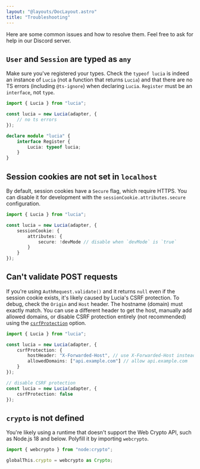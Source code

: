 ```yaml
---
layout: "@layouts/DocLayout.astro"
title: "Troubleshooting"
---
```


Here are some common issues and how to resolve them. Feel free to ask for help in our Discord server.

## `User` and `Session` are typed as `any`

Make sure you've registered your types. Check the `typeof lucia` is indeed an instance of `Lucia` (not a function that returns `Lucia`) and that there are no TS errors (including `@ts-ignore`) when declaring `Lucia`. `Register` must be an `interface`, not `type`.

```ts
import { Lucia } from "lucia";

const lucia = new Lucia(adapter, {
	// no ts errors
});

declare module "lucia" {
	interface Register {
		Lucia: typeof lucia;
	}
}
```

## Session cookies are not set in `localhost`

By default, session cookies have a `Secure` flag, which require HTTPS. You can disable it for development with the `sessionCookie.attributes.secure` configuration.

```ts
import { Lucia } from "lucia";

const lucia = new Lucia(adapter, {
	sessionCookie: {
		attributes: {
			secure: !devMode // disable when `devMode` is `true`
		}
	}
});
```

## Can't validate POST requests

If you're using `AuthRequest.validate()` and it returns `null` even if the session cookie exists, it's likely caused by Lucia's CSRF protection. To debug, check the `Origin` and `Host` header. The hostname (domain) must exactly match. You can use a different header to get the host, manually add allowed domains, or disable CSRF protection entirely (not recommended) using the [`csrfProtection`]() option.

```ts
import { Lucia } from "lucia";

const lucia = new Lucia(adapter, {
	csrfProtection: {
        hostHeader: "X-Forwarded-Host", // use X-Forwarded-Host instead of Host
        allowedDomains: ["api.example.com"] // allow api.example.com
    }
});

// disable CSRF protection
const lucia = new Lucia(adapter, {
	csrfProtection: false
});
```

## `crypto` is not defined

You're likely using a runtime that doesn't support the Web Crypto API, such as Node.js 18 and below. Polyfill it by importing `webcrypto`.


```ts
import { webcrypto } from "node:crypto";

globalThis.crypto = webcrypto as Crypto;
```
